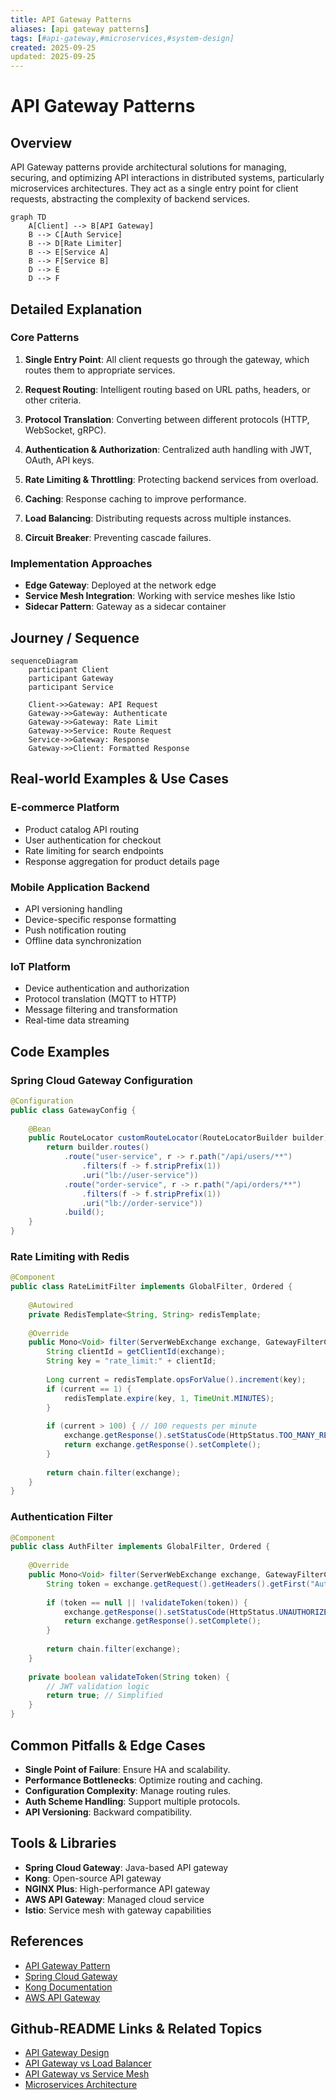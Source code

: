```yaml
---
title: API Gateway Patterns
aliases: [api gateway patterns]
tags: [#api-gateway,#microservices,#system-design]
created: 2025-09-25
updated: 2025-09-25
---
```


# API Gateway Patterns

## Overview

API Gateway patterns provide architectural solutions for managing, securing, and optimizing API interactions in distributed systems, particularly microservices architectures. They act as a single entry point for client requests, abstracting the complexity of backend services.

```mermaid
graph TD
    A[Client] --> B[API Gateway]
    B --> C[Auth Service]
    B --> D[Rate Limiter]
    B --> E[Service A]
    B --> F[Service B]
    D --> E
    D --> F
```

## Detailed Explanation

### Core Patterns

1. **Single Entry Point**: All client requests go through the gateway, which routes them to appropriate services.

2. **Request Routing**: Intelligent routing based on URL paths, headers, or other criteria.

3. **Protocol Translation**: Converting between different protocols (HTTP, WebSocket, gRPC).

4. **Authentication & Authorization**: Centralized auth handling with JWT, OAuth, API keys.

5. **Rate Limiting & Throttling**: Protecting backend services from overload.

6. **Caching**: Response caching to improve performance.

7. **Load Balancing**: Distributing requests across multiple instances.

8. **Circuit Breaker**: Preventing cascade failures.

### Implementation Approaches

- **Edge Gateway**: Deployed at the network edge
- **Service Mesh Integration**: Working with service meshes like Istio
- **Sidecar Pattern**: Gateway as a sidecar container

## Journey / Sequence

```mermaid
sequenceDiagram
    participant Client
    participant Gateway
    participant Service

    Client->>Gateway: API Request
    Gateway->>Gateway: Authenticate
    Gateway->>Gateway: Rate Limit
    Gateway->>Service: Route Request
    Service->>Gateway: Response
    Gateway->>Client: Formatted Response
```

## Real-world Examples & Use Cases

### E-commerce Platform
- Product catalog API routing
- User authentication for checkout
- Rate limiting for search endpoints
- Response aggregation for product details page

### Mobile Application Backend
- API versioning handling
- Device-specific response formatting
- Push notification routing
- Offline data synchronization

### IoT Platform
- Device authentication and authorization
- Protocol translation (MQTT to HTTP)
- Message filtering and transformation
- Real-time data streaming

## Code Examples

### Spring Cloud Gateway Configuration
```java
@Configuration
public class GatewayConfig {
    
    @Bean
    public RouteLocator customRouteLocator(RouteLocatorBuilder builder) {
        return builder.routes()
            .route("user-service", r -> r.path("/api/users/**")
                .filters(f -> f.stripPrefix(1))
                .uri("lb://user-service"))
            .route("order-service", r -> r.path("/api/orders/**")
                .filters(f -> f.stripPrefix(1))
                .uri("lb://order-service"))
            .build();
    }
}
```

### Rate Limiting with Redis
```java
@Component
public class RateLimitFilter implements GlobalFilter, Ordered {
    
    @Autowired
    private RedisTemplate<String, String> redisTemplate;
    
    @Override
    public Mono<Void> filter(ServerWebExchange exchange, GatewayFilterChain chain) {
        String clientId = getClientId(exchange);
        String key = "rate_limit:" + clientId;
        
        Long current = redisTemplate.opsForValue().increment(key);
        if (current == 1) {
            redisTemplate.expire(key, 1, TimeUnit.MINUTES);
        }
        
        if (current > 100) { // 100 requests per minute
            exchange.getResponse().setStatusCode(HttpStatus.TOO_MANY_REQUESTS);
            return exchange.getResponse().setComplete();
        }
        
        return chain.filter(exchange);
    }
}
```

### Authentication Filter
```java
@Component
public class AuthFilter implements GlobalFilter, Ordered {
    
    @Override
    public Mono<Void> filter(ServerWebExchange exchange, GatewayFilterChain chain) {
        String token = exchange.getRequest().getHeaders().getFirst("Authorization");
        
        if (token == null || !validateToken(token)) {
            exchange.getResponse().setStatusCode(HttpStatus.UNAUTHORIZED);
            return exchange.getResponse().setComplete();
        }
        
        return chain.filter(exchange);
    }
    
    private boolean validateToken(String token) {
        // JWT validation logic
        return true; // Simplified
    }
}
```

## Common Pitfalls & Edge Cases

- **Single Point of Failure**: Ensure HA and scalability.
- **Performance Bottlenecks**: Optimize routing and caching.
- **Configuration Complexity**: Manage routing rules.
- **Auth Scheme Handling**: Support multiple protocols.
- **API Versioning**: Backward compatibility.

## Tools & Libraries

- **Spring Cloud Gateway**: Java-based API gateway
- **Kong**: Open-source API gateway
- **NGINX Plus**: High-performance API gateway
- **AWS API Gateway**: Managed cloud service
- **Istio**: Service mesh with gateway capabilities

## References

- [API Gateway Pattern](https://microservices.io/patterns/apigateway.html)
- [Spring Cloud Gateway](https://spring.io/projects/spring-cloud-gateway)
- [Kong Documentation](https://docs.konghq.com/)
- [AWS API Gateway](https://aws.amazon.com/api-gateway/)

## Github-README Links & Related Topics

- [API Gateway Design](../api-gateway-design/README.md)
- [API Gateway vs Load Balancer](../api-gateway-vs-load-balancer/README.md)
- [API Gateway vs Service Mesh](../api-gateway-vs-service-mesh/README.md)
- [Microservices Architecture](../microservices-architecture/README.md)